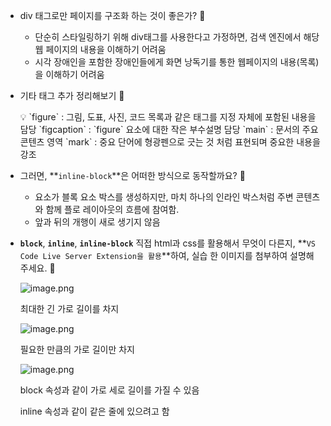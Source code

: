 - div 태그로만 페이지를 구조화 하는 것이 좋은가? 🍠
    - 단순히 스타일링하기 위해 div태그를 사용한다고 가정하면, 검색 엔진에서 해당 웹 페이지의 내용을 이해하기 어려움
    - 시각 장애인을 포함한 장애인들에게 화면 낭독기를 통한 웹페이지의 내용(목록)을 이해하기 어려움

- 기타 태그 추가 정리해보기 🍠
    
    <aside>
    💡 `figure` : 그림, 도표, 사진, 코드 목록과 같은 태그를 지정 자체에 포함된 내용을 담당
    `figcaption` : `figure` 요소에 대한 작은 부수설명  담당
    `main` : 문서의 주요 콘텐츠 영역 
    `mark` : 중요 단어에 형광펜으로 긋는 것 처럼 표현되며 중요한 내용을 강조
    
    </aside>

- 그러면, **`inline-block`**은 어떠한 방식으로 동작할까요? 🍠
    - 요소가 블록 요소 박스를 생성하지만, 마치 하나의 인라인 박스처럼 주변 콘텐츠와 함께 플로 레이아웃의 흐름에 참여함.
    - 앞과 뒤의 개행이 새로 생기지 않음

- **`block`**, **`inline`**, **`inline-block`** 직접 html과 css를 활용해서 무엇이 다른지, **`VS Code Live Server Extension을 활용`**하여, 실습 한 이미지를 첨부하여 설명해주세요. 🍠
    
    ![image.png](https://prod-files-secure.s3.us-west-2.amazonaws.com/f1912130-0409-4e90-a90f-6091ae253e73/f5eee9f7-6998-4849-8ea8-9bc30458a8e6/image.png)
    
    최대한 긴 가로 길이를 차지
    
    ![image.png](https://prod-files-secure.s3.us-west-2.amazonaws.com/f1912130-0409-4e90-a90f-6091ae253e73/f53848ba-fa10-4f0a-a0b8-521bf9b23b10/image.png)
    
    필요한 만큼의 가로 길이만 차지
    
    ![image.png](https://prod-files-secure.s3.us-west-2.amazonaws.com/f1912130-0409-4e90-a90f-6091ae253e73/8b01a09a-f5e1-4d01-beac-8529d0a3e8bc/image.png)
    
    block 속성과 같이 가로 세로 길이를 가질 수 있음
    
    inline 속성과 같이 같은 줄에 있으려고 함